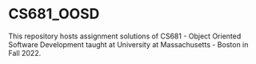 # CS681_OOSD
This repository hosts assignment solutions of CS681 - Object Oriented Software Development taught at University at Massachusetts - Boston in Fall 2022.
